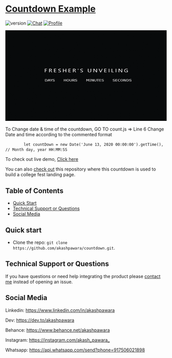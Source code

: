 # [Countdown Example](https://akashpawara.github.io/countdown/) 

![version](https://img.shields.io/badge/version-1.0.0-blue.svg) [![Chat](https://img.shields.io/badge/chat-on%20discord-7289da.svg)](https://discordapp.com/users/228556195689005059) [![Profile](https://img.shields.io/badge/Linkedin-akashpawara-blue)](https://www.linkedin.com/in/akashpawara)
 
![Product Gif](trimmedCountdown.gif) 

To Change date & time of the countdown,
GO TO count.js => Line 6
Change Date and time according to the commented format
```
        let countDown = new Date('June 13, 2020 00:00:00').getTime(), // Month day, year HH:MM:SS
```

To check out live demo, [Click here](https://akashpawara.github.io/countdown/)

You can also [check out](https://github.com/akashpawara/college-fest-landing-page) this repository where this countdown is used to build a college fest landing page. 


## Table of Contents


* [Quick Start](#quick-start)
* [Technical Support or Questions](#technical-support-or-questions)
* [Social Media](#social-media)

## Quick start

- Clone the repo: `git clone https://github.com/akashpawara/countdown.git`.



## Technical Support or Questions

If you have questions or need help integrating the product please [contact me](https://api.whatsapp.com/send?phone=917506021898) instead of opening an issue.



## Social Media

Linkedin: <https://www.linkedin.com/in/akashpawara>

Dev: <https://dev.to/akashpawara>

Behance: <https://www.behance.net/akashpawara>

Instagram: <https://instagram.com/akash_pawara_>

Whatsapp: <https://api.whatsapp.com/send?phone=917506021898>


